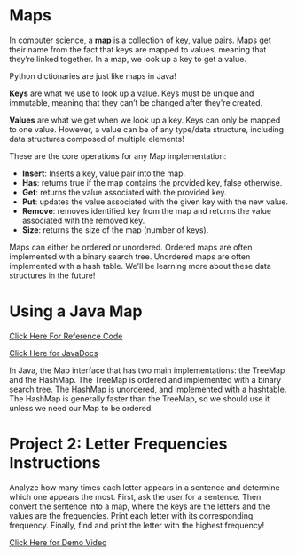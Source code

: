 # Maps

In computer science, a **map** is a collection of key, value pairs. Maps get their name from the fact that keys are mapped to values, meaning that they’re linked together. In a map, we look up a key to get a value.

Python dictionaries are just like maps in Java!

**Keys** are what we use to look up a value. Keys must be unique and immutable, meaning that they can’t be changed after they're created.

**Values** are what we get when we look up a key. Keys can only be mapped to one value. However, a value can be of any type/data structure, including data structures composed of multiple elements!

These are the core operations for any Map implementation:
* **Insert**: Inserts a key, value pair into the map.
* **Has**: returns true if the map contains the provided key, false otherwise.
* **Get**: returns the value associated with the provided key.
* **Put**: updates the value associated with the given key with the new value.
* **Remove**: removes identified key from the map and returns the value associated with the removed key.
* **Size**: returns the size of the map (number of keys).

Maps can either be ordered or unordered. Ordered maps are often implemented with a binary search tree. Unordered maps are often implemented with a hash table. We'll be learning more about these data structures in the future!

# Using a Java Map

[Click Here For Reference Code](https://repl.it/@JuniLearning/AJ13-Maps)

[Click Here for JavaDocs](https://docs.oracle.com/en/java/javase/14/docs/api/java.base/java/util/Map.html)

In Java, the Map interface that has two main implementations: the TreeMap and the HashMap. The TreeMap is ordered and implemented with a binary search tree. The HashMap is unordered, and implemented with a hashtable. The HashMap is generally faster than the TreeMap, so we should use it unless we need our Map to be ordered.

# Project 2: Letter Frequencies Instructions

Analyze how many times each letter appears in a sentence and determine which one appears the most. First, ask the user for a sentence. Then convert the sentence into a map, where the keys are the letters and the values are the frequencies. Print each letter with its corresponding frequency. Finally, find and print the letter with the highest frequency!

[Click Here for Demo Video](https://static.junilearning.com/java_level_3/aj_13_letter_frequencies.mp4)
